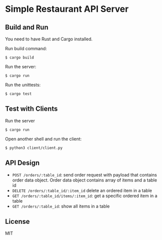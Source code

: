 # Simple Restaurant API Server

## Build and Run

You need to have Rust and Cargo installed.

Run build command:

```
$ cargo build
```

Run the server:

```
$ cargo run
```

Run the unittests:

```
$ cargo test
```

## Test with Clients

Run the server

```
$ cargo run
```

Open another shell and run the client:

```
$ python3 client/client.py
```

## API Design

- `POST /orders/:table_id`: send order request with payload that contains order data object. Order data object contains array of items and a table id
- `DELETE /orders/:table_id/:item_id` delete an ordered item in a table
- `GET /orders/:table_id/items/:item_id`: get a specific ordered item in a table
- `GET /orders/:table_id`: show all items in a table

## License

MIT
